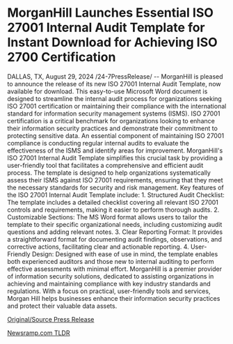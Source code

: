 # MorganHill Launches Essential ISO 27001 Internal Audit Template for Instant Download for Achieving ISO 2700 Certification

DALLAS, TX, August 29, 2024 /24-7PressRelease/ -- MorganHill is pleased to announce the release of its new ISO 27001 Internal Audit Template, now available for download. This easy-to-use Microsoft Word document is designed to streamline the internal audit process for organizations seeking ISO 27001 certification or maintaining their compliance with the international standard for information security management systems (ISMS).  ISO 27001 certification is a critical benchmark for organizations looking to enhance their information security practices and demonstrate their commitment to protecting sensitive data. An essential component of maintaining ISO 27001 compliance is conducting regular internal audits to evaluate the effectiveness of the ISMS and identify areas for improvement.  MorganHill's ISO 27001 Internal Audit Template simplifies this crucial task by providing a user-friendly tool that facilitates a comprehensive and efficient audit process. The template is designed to help organizations systematically assess their ISMS against ISO 27001 requirements, ensuring that they meet the necessary standards for security and risk management.  Key features of the ISO 27001 Internal Audit Template include:  1. Structured Audit Checklist: The template includes a detailed checklist covering all relevant ISO 27001 controls and requirements, making it easier to perform thorough audits. 2. Customizable Sections: The MS Word format allows users to tailor the template to their specific organizational needs, including customizing audit questions and adding relevant notes. 3. Clear Reporting Format: It provides a straightforward format for documenting audit findings, observations, and corrective actions, facilitating clear and actionable reporting. 4. User-Friendly Design: Designed with ease of use in mind, the template enables both experienced auditors and those new to internal auditing to perform effective assessments with minimal effort.  MorganHill is a premier provider of information security solutions, dedicated to assisting organizations in achieving and maintaining compliance with key industry standards and regulations. With a focus on practical, user-friendly tools and services, Morgan Hill helps businesses enhance their information security practices and protect their valuable data assets. 

[Original/Source Press Release](https://www.24-7pressrelease.com/press-release/513879/morganhill-launches-essential-iso-27001-internal-audit-template-for-instant-download-for-achieving-iso-2700-certification) 

[Newsramp.com TLDR](https://newsramp.com/None) 